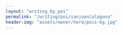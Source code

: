 ```yaml
---
layout: "writing_by_poi"
permalink: "/writing/poi/sanjuanlalaguna"
header-img: "assets/owner/hero/pois-bg.jpg"
---
```

